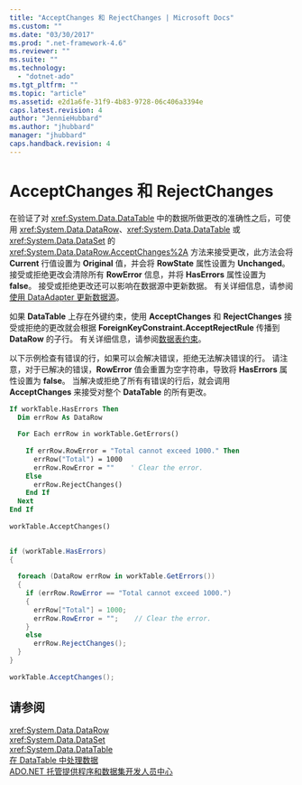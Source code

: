 ```yaml
---
title: "AcceptChanges 和 RejectChanges | Microsoft Docs"
ms.custom: ""
ms.date: "03/30/2017"
ms.prod: ".net-framework-4.6"
ms.reviewer: ""
ms.suite: ""
ms.technology: 
  - "dotnet-ado"
ms.tgt_pltfrm: ""
ms.topic: "article"
ms.assetid: e2d1a6fe-31f9-4b83-9728-06c406a3394e
caps.latest.revision: 4
author: "JennieHubbard"
ms.author: "jhubbard"
manager: "jhubbard"
caps.handback.revision: 4
---
```

# AcceptChanges 和 RejectChanges
在验证了对 <xref:System.Data.DataTable> 中的数据所做更改的准确性之后，可使用 <xref:System.Data.DataRow>、<xref:System.Data.DataTable> 或 <xref:System.Data.DataSet> 的 <xref:System.Data.DataRow.AcceptChanges%2A> 方法来接受更改，此方法会将 **Current** 行值设置为 **Original** 值，并会将 **RowState** 属性设置为 **Unchanged**。  接受或拒绝更改会清除所有 **RowError** 信息，并将 **HasErrors** 属性设置为 **false**。  接受或拒绝更改还可以影响在数据源中更新数据。  有关详细信息，请参阅[使用 DataAdapter 更新数据源](../../../../../docs/framework/data/adonet/updating-data-sources-with-dataadapters.md)。  
  
 如果 **DataTable** 上存在外键约束，使用 **AcceptChanges** 和 **RejectChanges** 接受或拒绝的更改就会根据 **ForeignKeyConstraint.AcceptRejectRule** 传播到 **DataRow** 的子行。  有关详细信息，请参阅[数据表约束](../../../../../docs/framework/data/adonet/dataset-datatable-dataview/datatable-constraints.md)。  
  
 以下示例检查有错误的行，如果可以会解决错误，拒绝无法解决错误的行。  请注意，对于已解决的错误，**RowError** 值会重置为空字符串，导致将 **HasErrors** 属性设置为 **false**。  当解决或拒绝了所有有错误的行后，就会调用 **AcceptChanges** 来接受对整个 **DataTable** 的所有更改。  
  
```vb  
If workTable.HasErrors Then  
  Dim errRow As DataRow  
  
  For Each errRow in workTable.GetErrors()  
  
    If errRow.RowError = "Total cannot exceed 1000." Then  
      errRow("Total") = 1000  
      errRow.RowError = ""    ' Clear the error.  
    Else  
      errRow.RejectChanges()  
    End If  
  Next  
End If  
  
workTable.AcceptChanges()  
  
```  
  
```csharp  
if (workTable.HasErrors)  
{  
  
  foreach (DataRow errRow in workTable.GetErrors())  
  {  
    if (errRow.RowError == "Total cannot exceed 1000.")  
    {  
      errRow["Total"] = 1000;  
      errRow.RowError = "";    // Clear the error.  
    }  
    else  
      errRow.RejectChanges();  
  }  
}  
  
workTable.AcceptChanges();  
```  
  
## 请参阅  
 <xref:System.Data.DataRow>   
 <xref:System.Data.DataSet>   
 <xref:System.Data.DataTable>   
 [在 DataTable 中处理数据](../../../../../docs/framework/data/adonet/dataset-datatable-dataview/manipulating-data-in-a-datatable.md)   
 [ADO.NET 托管提供程序和数据集开发人员中心](http://go.microsoft.com/fwlink/?LinkId=217917)